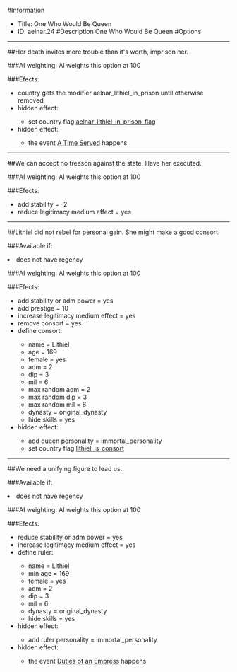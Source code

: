 #Information
 - Title: One Who Would Be Queen
 - ID: aelnar.24
#Description
One Who Would Be Queen
#Options

___
##Her death invites more trouble than it's worth, imprison her.

###AI weighting:
AI weights this option at 100


###Efects:<ul><li>country gets the modifier aelnar_lithiel_in_prison until otherwise removed</li><li>hidden effect:</li><ul><li>set country flag [aelnar_lithiel_in_prison_flag](../flags/aelnar_lithiel_in_prison_flag.md)</li></ul><li>hidden effect:</li><ul><li>the event [A Time Served](../events/a_time_served.md) happens</li></ul></ul>

___
##We can accept no treason against the state. Have her executed.

###AI weighting:
AI weights this option at 100


###Efects:<ul><li>add stability = -2</li><li>reduce legitimacy medium effect = yes</li></ul>

___
##Lithiel did not rebel for personal gain. She might make a good consort.

###Available if:
<li>does not have regency</li>

###AI weighting:
AI weights this option at 100


###Efects:<ul><li>add stability or adm power = yes</li><li>add prestige = 10</li><li>increase legitimacy medium effect = yes</li><li>remove consort = yes</li><li>define consort:</li><ul><li>name = Lithiel</li><li>age = 169</li><li>female = yes</li><li>adm = 2</li><li>dip = 3</li><li>mil = 6</li><li>max random adm = 2</li><li>max random dip = 3</li><li>max random mil = 6</li><li>dynasty = original_dynasty</li><li>hide skills = yes</li></ul><li>hidden effect:</li><ul><li>add queen personality = immortal_personality</li><li>set country flag [lithiel_is_consort](../flags/lithiel_is_consort.md)</li></ul></ul>

___
##We need a unifying figure to lead us.

###Available if:
<li>does not have regency</li>

###AI weighting:
AI weights this option at 100


###Efects:<ul><li>reduce stability or adm power = yes</li><li>increase legitimacy medium effect = yes</li><li>define ruler:</li><ul><li>name = Lithiel</li><li>min age = 169</li><li>female = yes</li><li>adm = 2</li><li>dip = 3</li><li>mil = 6</li><li>dynasty = original_dynasty</li><li>hide skills = yes</li></ul><li>hidden effect:</li><ul><li>add ruler personality = immortal_personality</li></ul><li>hidden effect:</li><ul><li>the event [Duties of an Empress](../events/duties_of_an_empress.md) happens</li></ul></ul>
